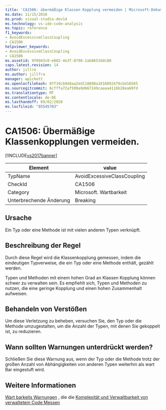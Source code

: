 ```yaml
---
title: 'CA1506: übermäßige Klassen Kopplung vermeiden | Microsoft-Dokumentation'
ms.date: 11/15/2016
ms.prod: visual-studio-dev14
ms.technology: vs-ide-code-analysis
ms.topic: reference
f1_keywords:
- AvoidExcessiveClassCoupling
- CA1506
helpviewer_keywords:
- AvoidExcessiveClassCoupling
- CA1506
ms.assetid: 9f0943c0-e802-4e3f-8798-2ab8653ddc80
caps.latest.revision: 14
author: jillre
ms.author: jillfra
manager: wpickett
ms.openlocfilehash: 07f19cb9d4aa2ed118898a1816092479cbd16565
ms.sourcegitcommit: 6cfffa72af599a9d667249caaaa411bb28ea69fd
ms.translationtype: MT
ms.contentlocale: de-DE
ms.lasthandoff: 09/02/2020
ms.locfileid: "85545703"
---
```

# <a name="ca1506-avoid-excessive-class-coupling"></a>CA1506: Übermäßige Klassenkopplungen vermeiden.
[!INCLUDE[vs2017banner](../includes/vs2017banner.md)]

|Element|value|
|-|-|
|TypName|AvoidExcessiveClassCoupling|
|CheckId|CA1506|
|Category|Microsoft. Wartbarkeit|
|Unterbrechende Änderung|Breaking|

## <a name="cause"></a>Ursache
 Ein Typ oder eine Methode ist mit vielen anderen Typen verknüpft.

## <a name="rule-description"></a>Beschreibung der Regel
 Durch diese Regel wird die Klassenkopplung gemessen, indem die eindeutigen Typverweise, die ein Typ oder eine Methode enthält, gezählt werden.

 Typen und Methoden mit einem hohen Grad an Klassen Kopplung können schwer zu verwalten sein. Es empfiehlt sich, Typen und Methoden zu nutzen, die eine geringe Kopplung und einen hohen Zusammenhalt aufweisen.

## <a name="how-to-fix-violations"></a>Behandeln von Verstößen
 Um diese Verletzung zu beheben, versuchen Sie, den Typ oder die Methode umzugestalten, um die Anzahl der Typen, mit denen Sie gekoppelt ist, zu reduzieren.

## <a name="when-to-suppress-warnings"></a>Wann sollten Warnungen unterdrückt werden?
 Schließen Sie diese Warnung aus, wenn der Typ oder die Methode trotz der großen Anzahl von Abhängigkeiten von anderen Typen weiterhin als wart Bar eingestuft wird.

## <a name="see-also"></a>Weitere Informationen
 [Wart barkeits Warnungen](../code-quality/maintainability-warnings.md) , die die [Komplexität und Verwaltbarkeit von verwaltetem Code Messen](../code-quality/measuring-complexity-and-maintainability-of-managed-code.md)
